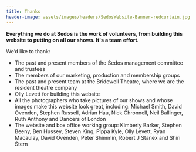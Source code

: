 ```yaml
---
title: Thanks
header-image: assets/images/headers/SedosWebsite-Banner-redcurtain.jpg
---
```

**Everything we do at Sedos is the work of volunteers, from building this website to putting on all our shows. It's a team effort.** 

We’d like to thank:

* The past and present members of the Sedos management committee and trustees
* The members of our marketing, production and membership groups
* The past and present team at the Bridewell Theatre, where we are the resident theatre company
* Olly Levett for building this website
* All the photographers who take pictures of our shows and whose images make this website look great, including: Michael Smith, David Ovenden, Stephen Russell, Adrian Hau, Nick Chronnell, Neil Ballinger, Ruth Anthony and Dancers of London
* The website and box office working group: Kimberly Barker, Stephen Beeny, Ben Hussey, Steven King, Pippa Kyle, Olly Levett, Ryan Macaulay, David Ovenden, Peter Shimmin, Robert J Stanex and Shiri Stern